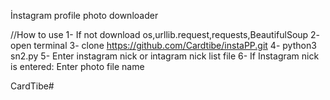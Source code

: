 İnstagram profile photo downloader

//How to use
1- If not download os,urllib.request,requests,BeautifulSoup
2- open terminal
3- clone https://github.com/Cardtibe/instaPP.git
4- python3 sn2.py
5- Enter instagram nick or intagram nick list file 
6- If Instagram nick is entered: Enter photo file name

CardTibe#
